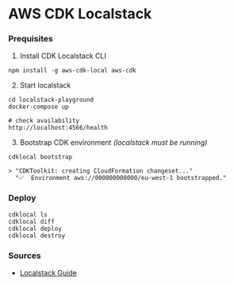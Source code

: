 # AWS CDK Localstack 

### Prequisites
1. Install CDK Localstack CLI
```shell
npm install -g aws-cdk-local aws-cdk
```
2. Start localstack 
```shell
cd localstack-playground
docker-compose up

# check availability
http://localhost:4566/health
```
3. Bootstrap CDK environment _(localstack must be running)_
```shell
cdklocal bootstrap

> "CDKToolkit: creating CloudFormation changeset..."
  "✅  Environment aws://000000000000/eu-west-1 bootstrapped."
```

### Deploy 
```shell
cdklocal ls
cdklocal diff
cdklocal deploy
cdklocal destroy
```

### Sources

* [Localstack Guide](https://dev.to/_mikigraf/localstack-cdk-local-aws-development-58ff)
